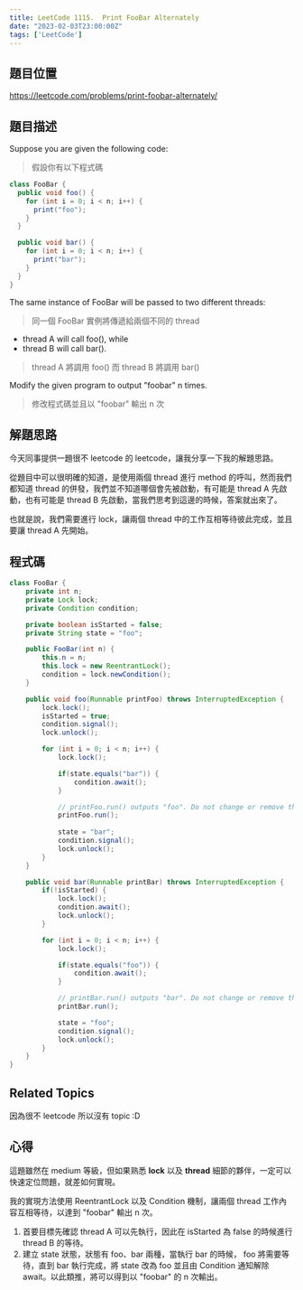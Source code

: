 ```yaml
---
title: LeetCode 1115.  Print FooBar Alternately
date: "2023-02-03T23:00:00Z"
tags: ['LeetCode']
---
```


## 題目位置
https://leetcode.com/problems/print-foobar-alternately/

## 題目描述

Suppose you are given the following code:
> 假設你有以下程式碼

```java
class FooBar {
  public void foo() {
    for (int i = 0; i < n; i++) {
      print("foo");
    }
  }

  public void bar() {
    for (int i = 0; i < n; i++) {
      print("bar");
    }
  }
}
```

The same instance of FooBar will be passed to two different threads:
>  同一個 FooBar 實例將傳遞給兩個不同的 thread

* thread A will call foo(), while
* thread B will call bar().
> thread A 將調用 foo() 而 thread B 將調用 bar()

Modify the given program to output "foobar" n times.
> 修改程式碼並且以 "foobar" 輸出 n 次

## 解題思路
今天同事提供一題很不 leetcode 的 leetcode，讓我分享一下我的解題思路。

從題目中可以很明確的知道，是使用兩個 thread 進行 method 的呼叫，然而我們都知道 thread 的併發，我們並不知道哪個會先被啟動，有可能是 thread A 先啟動，也有可能是 thread B 先啟動，當我們思考到這邊的時候，答案就出來了。

也就是說，我們需要進行 lock，讓兩個 thread 中的工作互相等待彼此完成，並且要讓 thread A 先開始。 

## 程式碼
```java
class FooBar {
    private int n;
    private Lock lock;
    private Condition condition;

    private boolean isStarted = false;
    private String state = "foo";

    public FooBar(int n) {
        this.n = n;
        this.lock = new ReentrantLock();
        condition = lock.newCondition();
    }

    public void foo(Runnable printFoo) throws InterruptedException {
        lock.lock();
        isStarted = true;
        condition.signal();
        lock.unlock();

        for (int i = 0; i < n; i++) {
            lock.lock();

            if(state.equals("bar")) {
                condition.await();
            }

            // printFoo.run() outputs "foo". Do not change or remove this line.
            printFoo.run();
            
            state = "bar";
            condition.signal();
            lock.unlock();
        }
    }

    public void bar(Runnable printBar) throws InterruptedException {
        if(!isStarted) {
            lock.lock();
            condition.await();
            lock.unlock();
        }

        for (int i = 0; i < n; i++) {
            lock.lock();

            if(state.equals("foo")) {
                condition.await();
            }

            // printBar.run() outputs "bar". Do not change or remove this line.
        	printBar.run();

            state = "foo";
            condition.signal();
            lock.unlock();
        }
    }
}
```

## Related Topics
因為很不 leetcode 所以沒有 topic :D

## 心得
這題雖然在 medium 等級，但如果熟悉 **lock** 以及 **thread** 細節的夥伴，一定可以快速定位問題，就差如何實現。

我的實現方法使用 ReentrantLock 以及 Condition 機制，讓兩個 thread 工作內容互相等待，以達到 "foobar" 輸出 n 次。
1. 首要目標先確認 thread A 可以先執行，因此在 isStarted 為 false 的時候進行 thread B 的等待。
2. 建立 state 狀態，狀態有 foo、bar 兩種，當執行 bar 的時候， foo 將需要等待，直到 bar 執行完成，將 state 改為 foo 並且由 Condition 通知解除 await。以此類推，將可以得到以 "foobar" 的 n 次輸出。